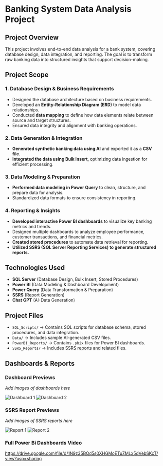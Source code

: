 # **Banking System Data Analysis Project**

## **Project Overview**
This project involves end-to-end data analysis for a bank system, covering database design, data integration, and reporting. The goal is to transform raw banking data into structured insights that support decision-making.

## **Project Scope**

### **1. Database Design & Business Requirements**
- Designed the database architecture based on business requirements.
- Developed an **Entity-Relationship Diagram (ERD)** to model data relationships.
- Conducted **data mapping** to define how data elements relate between source and target structures.
- Ensured data integrity and alignment with banking operations.

### **2. Data Generation & Integration**
- **Generated synthetic banking data using AI** and exported it as a **CSV file**.
- **Integrated the data using Bulk Insert**, optimizing data ingestion for efficient processing.

### **3. Data Modeling & Preparation**
- **Performed data modeling in Power Query** to clean, structure, and prepare data for analysis.
- Standardized data formats to ensure consistency in reporting.

### **4. Reporting & Insights**
- **Developed interactive Power BI dashboards** to visualize key banking metrics and trends.
- Designed multiple dashboards to analyze employee performance, customer transactions, and financial metrics.
- **Created stored procedures** to automate data retrieval for reporting.
- **Utilized SSRS (SQL Server Reporting Services) to generate structured reports.**

## **Technologies Used**
- **SQL Server** (Database Design, Bulk Insert, Stored Procedures)
- **Power BI** (Data Modeling & Dashboard Development)
- **Power Query** (Data Transformation & Preparation)
- **SSRS** (Report Generation)
- **Chat GPT** (AI-Data Generation)

## **Project Files**
- `SQL_Scripts/` → Contains SQL scripts for database schema, stored procedures, and data integration.
- `Data/` → Includes sample AI-generated CSV files.
- `PowerBI_Reports/` → Contains `.pbix` files for Power BI dashboards.
- `SSRS_Reports/` → Includes SSRS reports and related files.

## **Dashboards & Reports**
### **Dashboard Previews**
_Add images of dashboards here_

![Dashboard 1](path/to/dashboard1.png)
![Dashboard 2](path/to/dashboard2.png)

### **SSRS Report Previews**
_Add images of SSRS reports here_

![Report 1](path/to/report1.png)
![Report 2](path/to/report2.png)

### **Full Power Bi Dashboards Video**
https://drive.google.com/file/d/1N9z35BQd5s0XHGMoETuZMLx5dVebSKcT/view?usp=sharing


